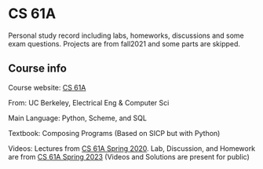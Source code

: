 # CS 61A

Personal study record including labs, homeworks, discussions and some exam questions. Projects are from fall2021 and some parts are skipped.


## Course info

Course website: [CS 61A](https://cs61a.org/)

From: UC Berkeley, Electrical Eng & Computer Sci

Main Language: Python, Scheme, and SQL

Textbook: Composing Programs (Based on SICP but with Python)

Videos: Lectures from [CS 61A Spring 2020](https://inst.eecs.berkeley.edu/~cs61a/sp20/). Lab, Discussion, and Homework are from [CS 61A Spring 2023](https://cs61a.org/) (Videos and Solutions are present for public)

<!--
## Completion Matrix

| Labs                     | Homework                | Discussions**             | Exam Preps | CS Mentors | Projects*                 |
| ------------------------ | ----------------------- | ------------------------- | ---------- | ---------- | ------------------------- |
| lab01 :heavy_check_mark: | hw01 :heavy_check_mark: | disc01 :heavy_check_mark: | prep01 :x: | csm01 :x:  | hog    :heavy_check_mark: |
| lab02 :heavy_check_mark: | hw02 :heavy_check_mark: | disc02 :heavy_check_mark: | prep02 :x: | csm02 :x:  | maps   :heavy_check_mark: |
| lab03 :heavy_check_mark: | hw03 :heavy_check_mark: | disc03 :heavy_check_mark: | prep03 :x: | csm03 :x:  | ants   :heavy_check_mark: |
| lab04 :heavy_check_mark: | hw04 :heavy_check_mark: | disc04 :x:                | prep04 :x: | csm04 :x:  | scheme :heavy_check_mark: |
| lab05 :heavy_check_mark: | hw05 :heavy_check_mark: | disc05 :x:                | prep05 :x: | csm05 :x:  |                           |
| lab06 :heavy_check_mark: | hw06 :heavy_check_mark: | disc06 :x:                | prep06 :x: | csm06 :x:  |                           |
| lab07 :heavy_check_mark: | hw07 :heavy_check_mark: | disc07 :x:                | prep07 :x: | csm07 :x:  |                           |
| lab08 :heavy_check_mark: | hw08 :heavy_check_mark: | disc08 :x:                | prep08 :x: | csm08 :x:  |                           |
| lab09 :heavy_check_mark: | hw09 :heavy_check_mark: | disc09 :x:                | prep09 :x: | csm09 :x:  |                           |
| lab10 :heavy_check_mark: | hw10 :x:                | disc10 :x:                | prep10 :x: |            |                           |
| lab11 :x:                | hw11 :x:                | disc11 :x:                |            |            |                           |
| lab12 :x:                | hw12 :x:                |                           |            |            |                           |
| lab13 :x:                | hw13 :x:                |                           |            |            |                           |

\*The **Hog contest** and **Scheme Art** projects were not included since they require online interaction within the class.

\*\*Some of the non-code questions in the discussions such as drawing environment diagrams are omitted for obvious reasons.

-->
